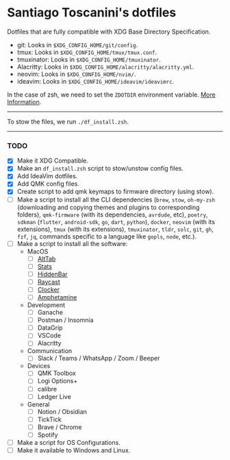 # Santiago Toscanini's dotfiles

Dotfiles that are fully compatible with XDG Base Directory Specification.

- git: Looks in `$XDG_CONFIG_HOME/git/config`.
- tmux: Looks in `$XDG_CONFIG_HOME/tmux/tmux.conf`.
- tmuxinator: Looks in `$XDG_CONFIG_HOME/tmuxinator`.
- Alacritty: Looks in `$XDG_CONFIG_HOME/alacritty/alacritty.yml`.
- neovim: Looks in `$XDG_CONFIG_HOME/nvim/`.
- ideavim: Looks in `$XDG_CONFIG_HOME/ideavim/ideavimrc`.

In the case of zsh, we need to set the `ZDOTDIR` environment variable. [More Information](https://github.com/santiagotoscanini/dotfiles/tree/main/zsh#setup).

---

To stow the files, we run `./df_install.zsh`.

---

### TODO

- [x] Make it XDG Compatible.
- [x] Make an `df_install.zsh` script to stow/unstow config files.
- [x] Add IdeaVim dotfiles.
- [x] Add QMK config files.
- [x] Create script to add qmk keymaps to firmware directory (using stow).
- [ ] Make a script to install all the CLI dependencies (`brew`, `stow`, `oh-my-zsh` (downloading and copying themes and plugins to corresponding folders), `qmk-firmware` (with its dependencies, `avrdude`, etc), `poetry`, `sdkman` (`flutter`, `android-sdk`, `go`, `dart`, `python`), `docker`, `neovim` (with its extensions), `tmux` (with its extensions), `tmuxinator`, `tldr`, `solc`, `git`, `gh`, `fzf`, `jq`, commands specific to a language like `gopls`, `node`, etc.).
- [ ] Make a script to install all the software:
  * MacOS
    - [ ] [AltTab](https://alt-tab-macos.netlify.app)
    - [ ] [Stats](https://github.com/exelban/stats)
    - [ ] [HiddenBar](https://github.com/dwarvesf/hidden)
    - [ ] [Raycast](https://www.raycast.com)
    - [ ] [Clocker](https://apps.apple.com/us/app/clocker/id1056643111)
    - [ ] [Amphetamine](https://apps.apple.com/us/app/amphetamine/id937984704)
  * Development
    - [ ] Ganache
    - [ ] Postman / Insomnia
    - [ ] DataGrip
    - [ ] VSCode
    - [ ] Alacritty
  * Communication
    - [ ] Slack / Teams / WhatsApp / Zoom / Beeper
  * Devices
    - [ ] QMK Toolbox
    - [ ] Logi Options+
    - [ ] calibre
    - [ ] Ledger Live
  * General
    - [ ] Notion / Obsidian
    - [ ] TickTick
    - [ ] Brave / Chrome
    - [ ] Spotify
- [ ] Make a script for OS Configurations.
- [ ] Make it available to Windows and Linux.
